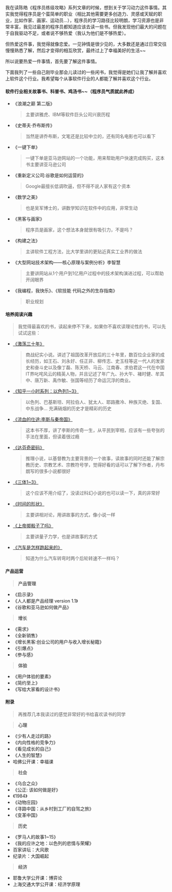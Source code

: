我在读陈皓《程序员练级攻略》系列文章的时候，想到关于学习动力这件事情。其实我觉得程序员是个蛮简单的职业（相比其他需要更多创造力、灵感或天赋的职业，比如作家、画家、运动员…），程序员的学习路径比较明朗，学习资源也是非常丰富，我见过最差的程序员都知道应该去读一些书。但我发现他们最大的问题在于自我驱动不足，或者说不够热爱（我认为他们是不够热爱）。

但热爱这件事，我觉得就像恋爱。一见钟情是很少见的，大多数还是通过日常交往慢慢熟悉了解，然后才变得的相互欣赏，最终过上了幸福美好的生活~~

所以说要热爱一件事情，首先要了解这件事情。

下面我列了一些自己刚毕业那会儿读过的一些闲书，我觉得是她们让我了解并喜欢上软件这个行业。我希望每个从事软件行业的人都能了解并喜欢这个行业。

#### 软件行业相关故事书、科普书、鸡汤书~~（程序员气质就此养成）  
* 《浪潮之巅 第二版》
    > 主要讲雅虎、IBM等软件巨头公司兴衰历程  
* 《史蒂夫·乔布斯传》  
    > 当然是讲乔布斯，文笔还是比较中立的，还有同名电影也可以看下
* 《一键下单》
    >  一键下单是亚马逊网站的一个功能，用来帮助用户快速完成购买，这本书主要讲亚马逊公司
* 《重新定义公司:谷歌是如何运营的》
    >  Google最擅长低调吹逼，但不得不说人家有这个资本
* 《数学之美》
    >  也是吴军博士的，讲数学知识在软件中的应用，非常生动
* 《黑客与画家》
    > 程序员是画家，这个想法本身就很有吸引力，不是吗？
* 《构建之法》
    >  主讲软件工程方法，比大学里讲的更贴近真实工业界的做法
* 《大型网站技术架构——核心原理与案例分析》李智慧
    >  主要讲网站从1个用户到1亿用户过程中的技术架构演进过程，可以帮助开阔眼界
*  《我编程，我快乐》、《软技能 代码之外的生存指南》
    >  职业规划

#### 培养阅读兴趣
>我觉得最喜欢的书，读起来停不下来，如果你不喜欢读理论性的书，可以先试试这些：

* [《激荡三十年》](https://book.douban.com/subject/3151575/)
    > 商战纪实小说。讲述了祖国改革开放后的三十年里，数百位企业家的成长经历，如王石、刘永好、任正非、柳传志、史玉柱等这一代人的发家史和奋斗史以及像丁磊、陈天桥、马云、江南春、求伯君这一代在中国IT界叱咤风云的精英人物，并且记述了年广九、孙大午、褚时健、牟其中、唐万新、禹作敏、张国等经历了命运沉浮的商业。
* [《知乎一小时系列：以色列1~3》](https://book.douban.com/subject/26786719/)
    > 以色列、巴基斯坦、阿拉伯人、犹太人、耶路撒冷、种族灭绝、复国、中东战争... 充满硝烟的历史才是精彩的历史
* [《流血的仕途:李斯与秦帝国》](https://book.douban.com/subject/2133254/)
    > 这本书不厚，讲了李斯的传奇一生，从平民到宰相，应该有一些夸张的手法在里面，但读着很过瘾
* [《达芬奇密码》](https://book.douban.com/subject/1040771/)
    > 推理小说，以基督教为主要背景的一个故事，读故事的同时还能了解宗教历史、宗教艺术、宗教符号学，觉得好看的话可以了解下作者，丹布朗写的很多小说都很好
* [《三体1~3》](https://book.douban.com/subject/2567698/)
    > 这个应该不用介绍了，没读过科幻小说的也可以读一下，真的非常好
* [《时间的形状》](https://book.douban.com/subject/26992254/)
    > 主要讲相对论，用讲故事的方式，像小说一样
* [《上帝掷骰子了吗》](https://book.douban.com/subject/1467022/)
    > 主要讲量子力学，也是讲故事的方式
* [《汽车是怎样跑起来的》](https://book.douban.com/subject/25761310/)
    > 知道为什么汽车转弯时两个后轮转速不一样吗？


#### 产品运营
> **产品管理**  
* 《启示录》
* 《人人都是产品经理 version 1.1》
* 《谷歌和亚马逊如何做产品》

> **增长**   
* 《需求》
* 《全新销售》
* 《增长黑客:创业公司的用户与收入增长秘籍》
* 《引爆点》
* 《参与感》  

> **体验**  
* 《用户体验的要素》
* 《简约至上》
* 《写给大家看的设计书》


#### 附录
>  再推荐几本我读过的感觉非常好的书给喜欢读书的同学  

> **心理**  
* 《少有人走过的路》
* 《内向性格的竞争力》
* 《看见成长的自己》
* 《人生的智慧》
* 哈佛公开课：幸福课
> **社会**
* 《乌合之众》
* 《公正: 该如何做是好》
* 《1984》
* 《动物庄园》
* 《寻路中国：从乡村到工厂的自驾之旅》
* 《变革中国》
> **历史**
* 《罗马人的故事1~15》
* 《我的应许之地：以色列的悲情与荣耀》
* 百家讲坛：大风歌
* 纪录片：大国崛起
> **经济**
* 耶鲁大学公开课：博弈论
* 上海交通大学公开课：经济学原理
